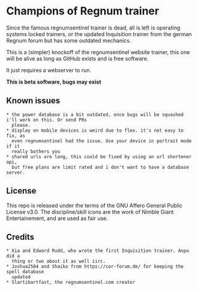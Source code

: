 # Champions of Regnum trainer

Since the famous regnumsentinel trainer is dead, all is left is operating
systems locked trainers, or the updated Inquisition trainer from the german
Regnum forum but has some outdated mechanics.

This is a (simpler) knockoff of the regnumsentinel website trainer, this one will
be alive as long as GitHub exists and is free software.

It just requires a webserver to run.

**This is beta software, bugs may exist**

## Known issues

    * the power database is a bit outdated, once bugs will be squashed i'll work on this. Or send PRs
      please.
    * display on mobile devices is weird due to flex. it's not easy to fix, as
      even regnumsentinel had the issue. Use your device in portrait mode if it
      really bothers you
    * shared urls are long, this could be fixed by using an url shortener api,
      but free plans are limit rated and i don't want to have a database server.

## License

   This repo is released under the terms of the GNU Affero General Public License v3.0.
   The discipline/skill icons are the work of Nimble Giant Entertainement, and are used
   as fair use.

## Credits

    * Xia and Edward Rudd, who wrote the first Inquisition trainer. Anpu did a
      thing or two about it as well iirc.
    * Joshua2504 and Shaiko from https://cor-forum.de/ for keeping the spell database
      updated
    * Slartibartfast, the regnumsentinel.com creator
